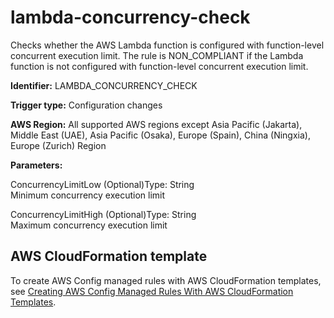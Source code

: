 # lambda\-concurrency\-check<a name="lambda-concurrency-check"></a>

Checks whether the AWS Lambda function is configured with function\-level concurrent execution limit\. The rule is NON\_COMPLIANT if the Lambda function is not configured with function\-level concurrent execution limit\. 

**Identifier:** LAMBDA\_CONCURRENCY\_CHECK

**Trigger type:** Configuration changes

**AWS Region:** All supported AWS regions except Asia Pacific \(Jakarta\), Middle East \(UAE\), Asia Pacific \(Osaka\), Europe \(Spain\), China \(Ningxia\), Europe \(Zurich\) Region

**Parameters:**

ConcurrencyLimitLow \(Optional\)Type: String  
Minimum concurrency execution limit

ConcurrencyLimitHigh \(Optional\)Type: String  
Maximum concurrency execution limit

## AWS CloudFormation template<a name="w2aac12c31c27b9d361c15"></a>

To create AWS Config managed rules with AWS CloudFormation templates, see [Creating AWS Config Managed Rules With AWS CloudFormation Templates](aws-config-managed-rules-cloudformation-templates.md)\.